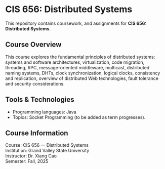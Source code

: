 # CIS 656: Distributed Systems

This repository contains coursework, and assignments for **CIS 656: Distributed Systems**.  


## Course Overview
This course explores the fundamental principles of distributed systems: systems and software architectures, virtualization, code migration, threading, RPC, message-oriented middleware, multicast, distributed naming systems, DHTs, clock synchronization, logical clocks, consistency and replication, overview of distributed Web technologies, fault tolerance and security considerations.


## Tools & Technologies
- Programming languages: Java
- Topics: Socket Programming (to be added as term progresses).


## Course Information
Course: CIS 656 — Distributed Systems\
Institution: Grand Valley State University\
Instructor: Dr. Xiang Cao\
Semester: Fall, 2025